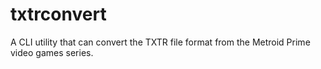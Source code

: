 # txtrconvert
A CLI utility that can convert the TXTR file format from the Metroid Prime video games series.
